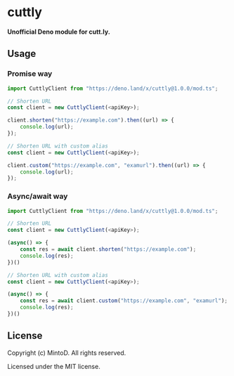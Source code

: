 # cuttly

**Unofficial Deno module for cutt.ly.**

## Usage

### Promise way

```typescript
import CuttlyClient from "https://deno.land/x/cuttly@1.0.0/mod.ts";

// Shorten URL
const client = new CuttlyClient(<apiKey>);

client.shorten("https://example.com").then((url) => {
    console.log(url);
});

// Shorten URL with custom alias
const client = new CuttlyClient(<apiKey>);

client.custom("https://example.com", "examurl").then((url) => {
    console.log(url);
});
```

### Async/await way

```typescript
import CuttlyClient from "https://deno.land/x/cuttly@1.0.0/mod.ts";

// Shorten URL
const client = new CuttlyClient(<apiKey>);

(async() => {
    const res = await client.shorten("https://example.com");
    console.log(res);
})()

// Shorten URL with custom alias
const client = new CuttlyClient(<apiKey>);

(async() => {
    const res = await client.custom("https://example.com", "examurl");
    console.log(res);
})()
```

## License

Copyright (c) MintoD. All rights reserved.

Licensed under the MIT license.

